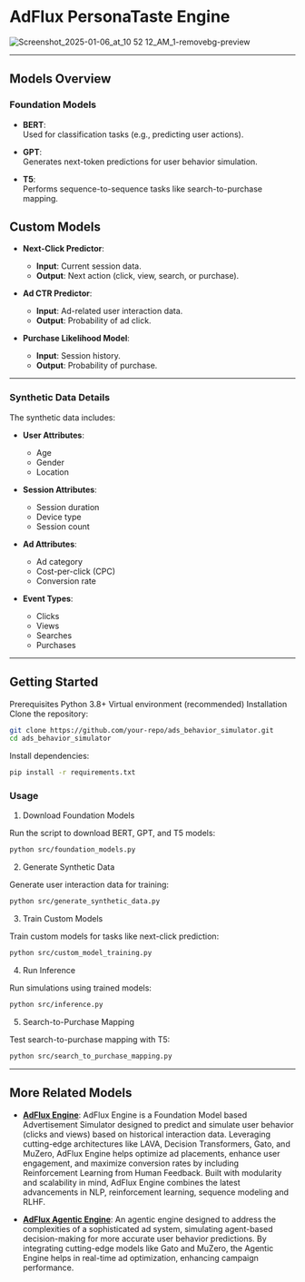 # AdFlux PersonaTaste Engine

![Screenshot_2025-01-06_at_10 52 12_AM_1-removebg-preview](https://github.com/user-attachments/assets/c0a7bde4-9ade-4689-993e-596212a1c083)

---

## Models Overview

### Foundation Models
- **BERT**:  
  Used for classification tasks (e.g., predicting user actions).  

- **GPT**:  
  Generates next-token predictions for user behavior simulation.  

- **T5**:  
  Performs sequence-to-sequence tasks like search-to-purchase mapping.  

## Custom Models
- **Next-Click Predictor**:  
  - **Input**: Current session data.  
  - **Output**: Next action (click, view, search, or purchase).  

- **Ad CTR Predictor**:  
  - **Input**: Ad-related user interaction data.  
  - **Output**: Probability of ad click.  

- **Purchase Likelihood Model**:  
  - **Input**: Session history.  
  - **Output**: Probability of purchase.  

---

### Synthetic Data Details

The synthetic data includes:
- **User Attributes**:  
  - Age  
  - Gender  
  - Location  

- **Session Attributes**:  
  - Session duration  
  - Device type  
  - Session count  

- **Ad Attributes**:  
  - Ad category  
  - Cost-per-click (CPC)  
  - Conversion rate  

- **Event Types**:  
  - Clicks  
  - Views  
  - Searches  
  - Purchases
 
---
## Getting Started

Prerequisites
Python 3.8+
Virtual environment (recommended)
Installation
Clone the repository:
```bash
git clone https://github.com/your-repo/ads_behavior_simulator.git
cd ads_behavior_simulator
```
Install dependencies:
```bash
pip install -r requirements.txt
```

### Usage
1. Download Foundation Models

Run the script to download BERT, GPT, and T5 models:
```bash
python src/foundation_models.py
```
2. Generate Synthetic Data

Generate user interaction data for training:
```bash
python src/generate_synthetic_data.py
```
3. Train Custom Models

Train custom models for tasks like next-click prediction:
```bash
python src/custom_model_training.py
```
4. Run Inference

Run simulations using trained models:
```bash
python src/inference.py
```
5. Search-to-Purchase Mapping

Test search-to-purchase mapping with T5:
```bash
python src/search_to_purchase_mapping.py
```
---

## More Related Models

- **[AdFlux Engine](https://github.com/SJ9VRF/AdFlux-Engine)**: AdFlux Engine is a Foundation Model based Advertisement Simulator designed to predict and simulate user behavior (clicks and views) based on historical interaction data. Leveraging cutting-edge architectures like LAVA, Decision Transformers, Gato, and MuZero, AdFlux Engine helps optimize ad placements, enhance user engagement, and maximize conversion rates by including Reinforcement Learning from Human Feedback. Built with modularity and scalability in mind, AdFlux Engine combines the latest advancements in NLP, reinforcement learning, sequence modeling and RLHF.

- **[AdFlux Agentic Engine](https://github.com/SJ9VRF/AdFlux-Agentic-Engine)**: An agentic engine designed to address the complexities of a sophisticated ad system, simulating agent-based decision-making for more accurate user behavior predictions. By integrating cutting-edge models like Gato and MuZero, the Agentic Engine helps in real-time ad optimization, enhancing campaign performance.
